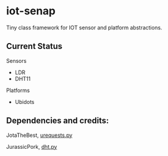 # iot-senap
Tiny class framework for IOT sensor and platform abstractions.

## Current Status

Sensors
* LDR
* DHT11 

Platforms
* Ubidots 

##  Dependencies and credits:
 JotaTheBest, [urequests.py](https://github.com/jotathebest/micropython-lib/blob/master/urequests/urequests.py)
 
 JurassicPork, [dht.py](https://github.com/JurassicPork/DHT_PyCom/tree/pulses_get)
 
